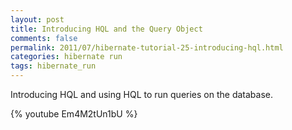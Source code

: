 ```yaml
---           
layout: post
title: Introducing HQL and the Query Object
comments: false
permalink: 2011/07/hibernate-tutorial-25-introducing-hql.html
categories: hibernate run
tags: hibernate_run
---
```


Introducing HQL and using HQL to run queries on the database.

{% youtube Em4M2tUn1bU %}